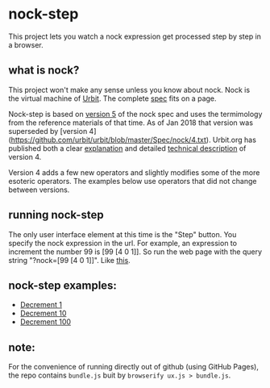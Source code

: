 nock-step
===

This project lets you watch a nock expression get processed step by step in a browser.

what is nock?
---
This project won't make any sense unless you know about nock.  Nock is the virtual machine of [Urbit](http://urbit.org). The complete [spec](https://github.com/urbit/urbit/blob/master/Spec/nock/4.txt) fits on a page.

Nock-step is based on [version 5](https://github.com/urbit/urbit/blob/master/Spec/nock/5.txt) of the nock spec and uses the termimology from the reference materials of that time. As of Jan 2018 that version was superseded by [version 4] (https://github.com/urbit/urbit/blob/master/Spec/nock/4.txt).  Urbit.org has published both a clear [explanation](https://urbit.org/docs/learn/arvo/nock/explanation/) and detailed [technical description](https://urbit.org/docs/learn/arvo/nock/definition/) of version 4.

Version 4 adds a few new operators and slightly modifies some of the more esoteric operators.  The examples below use operators that did not change between versions.   

running nock-step
---
The only user interface element at this time is the "Step" button. You specify the nock expression in the url.  For example, an expression to increment the number 99 is [99 [4 0 1]].  So run the web page with the query string "?nock=[99 [4 0 1]]". Like [this](https://bvschwartz.github.io/nock-step/?nock=[99+[4+0+1]]).

nock-step examples:
---
* [Decrement 1](https://bvschwartz.github.io/nock-step/?nock=[1+[2+[[[[1+[6+[[5+[[4+[0+3]]+[0+5]]]+[[0+3]+[2+[[[0+2]+[4+[0+3]]]+[0+4]]]]]]]+[0+1]]+[1+0]]+[1+[2+[[0+1]+[0+4]]]]]]])
* [Decrement 10](https://bvschwartz.github.io/nock-step/?nock=[10+[2+[[[[1+[6+[[5+[[4+[0+3]]+[0+5]]]+[[0+3]+[2+[[[0+2]+[4+[0+3]]]+[0+4]]]]]]]+[0+1]]+[1+0]]+[1+[2+[[0+1]+[0+4]]]]]]])
* [Decrement 100](https://bvschwartz.github.io/nock-step/?nock=[100+[2+[[[[1+[6+[[5+[[4+[0+3]]+[0+5]]]+[[0+3]+[2+[[[0+2]+[4+[0+3]]]+[0+4]]]]]]]+[0+1]]+[1+0]]+[1+[2+[[0+1]+[0+4]]]]]]])

note:
---
For the convenience of running directly out of github (using GitHub Pages), the repo contains `bundle.js` buit by `browserify ux.js > bundle.js`.

